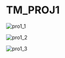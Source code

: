 # TM_PROJ1

![pro1_1](https://github.com/ChocoChip30/TM_PROJ1/assets/155379882/1386bef6-6204-4bd8-bdac-12521d7ccdb9)

![pro1_2](https://github.com/ChocoChip30/TM_PROJ1/assets/155379882/c8bd5f6a-3099-4337-b310-c3f154a5a612)

![pro1_3](https://github.com/ChocoChip30/TM_PROJ1/assets/155379882/c4ae1488-21bb-458f-b010-db81e616edd5)
